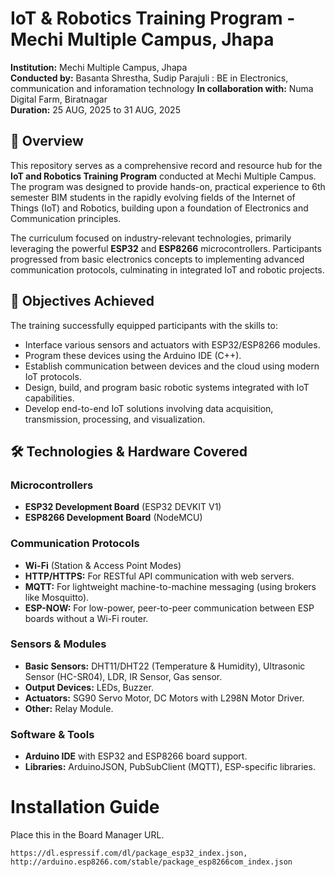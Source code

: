 # IoT & Robotics Training Program - Mechi Multiple Campus, Jhapa

**Institution:** Mechi Multiple Campus, Jhapa  
**Conducted by:** Basanta Shrestha, Sudip Parajuli : BE in Electronics, communication and inforamation technology 
**In collaboration with:** Numa Digital Farm, Biratnagar  
**Duration:** 25 AUG, 2025 to 31 AUG, 2025

## 📖 Overview

This repository serves as a comprehensive record and resource hub for the **IoT and Robotics Training Program** conducted at Mechi Multiple Campus. The program was designed to provide hands-on, practical experience to 6th semester BIM students in the rapidly evolving fields of the Internet of Things (IoT) and Robotics, building upon a foundation of Electronics and Communication principles.

The curriculum focused on industry-relevant technologies, primarily leveraging the powerful **ESP32** and **ESP8266** microcontrollers. Participants progressed from basic electronics concepts to implementing advanced communication protocols, culminating in integrated IoT and robotic projects.

## 🎯 Objectives Achieved

The training successfully equipped participants with the skills to:
*   Interface various sensors and actuators with ESP32/ESP8266 modules.
*   Program these devices using the Arduino IDE (C++).
*   Establish communication between devices and the cloud using modern IoT protocols.
*   Design, build, and program basic robotic systems integrated with IoT capabilities.
*   Develop end-to-end IoT solutions involving data acquisition, transmission, processing, and visualization.

## 🛠️ Technologies & Hardware Covered

### Microcontrollers
*   **ESP32 Development Board** (ESP32 DEVKIT V1)
*   **ESP8266 Development Board** (NodeMCU)

### Communication Protocols
*   **Wi-Fi** (Station & Access Point Modes)
*   **HTTP/HTTPS:** For RESTful API communication with web servers.
*   **MQTT:** For lightweight machine-to-machine messaging (using brokers like Mosquitto).
*   **ESP-NOW:** For low-power, peer-to-peer communication between ESP boards without a Wi-Fi router.

### Sensors & Modules
*   **Basic Sensors:** DHT11/DHT22 (Temperature & Humidity), Ultrasonic Sensor (HC-SR04), LDR, IR Sensor, Gas sensor.
*   **Output Devices:** LEDs, Buzzer.
*   **Actuators:** SG90 Servo Motor, DC Motors with L298N Motor Driver.
*   **Other:** Relay Module.

### Software & Tools
*   **Arduino IDE** with ESP32 and ESP8266 board support.
*   **Libraries:** ArduinoJSON, PubSubClient (MQTT), ESP-specific libraries.


# Installation Guide
Place this in the Board Manager URL.
```copy
https://dl.espressif.com/dl/package_esp32_index.json, http://arduino.esp8266.com/stable/package_esp8266com_index.json
```
